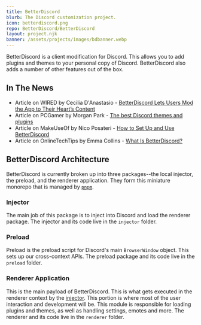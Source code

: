 ```yaml
---
title: BetterDiscord
blurb: The Discord customization project.
icon: betterdiscord.png
repo: BetterDiscord/BetterDiscord
layout: project.njk
banner: /assets/projects/images/bdbanner.webp
---
```


BetterDiscord is a client modification for Discord. This allows you to add plugins and themes to your personal copy of Discord. BetterDiscord also adds a number of other features out of the box.

## In The News

 - Article on WIRED by Cecilia D'Anastasio - [BetterDiscord Lets Users Mod the App to Their Heart’s Content](https://www.wired.com/story/betterdiscord-lets-users-mod-chat-app/)
 - Article on PCGamer by Morgan Park - [The best Discord themes and plugins](https://www.pcgamer.com/the-best-discord-themes-and-plugins/)
 - Article on MakeUseOf by Nico Posateri - [How to Set Up and Use BetterDiscord](https://www.makeuseof.com/how-to-set-up-use-betterdiscord/)
 - Article on OnlineTechTips by Emma Collins - [What Is BetterDiscord?](https://www.online-tech-tips.com/software-reviews/what-is-betterdiscord-and-how-to-install-it/)

 
## BetterDiscord Architecture

BetterDiscord is currently broken up into three packages--the local injector, the preload, and the renderer application. They form this miniature monorepo that is managed by [`pnpm`](https://pnpm.io/).

### Injector

The main job of this package is to inject into Discord and load the renderer package. The injector and its code live in the `injector` folder.

### Preload

Preload is the preload script for Discord's main `BrowserWindow` object. This sets up our cross-context APIs. The preload package and its code live in the `preload` folder.

### Renderer Application

This is the main payload of BetterDiscord. This is what gets executed in the renderer context by the [injector](#injector). This portion is where most of the user interaction and development will be. This module is responsible for loading plugins and themes, as well as handling settings, emotes and more. The renderer and its code live in the `renderer` folder.

